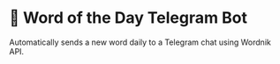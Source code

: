# 📌 Word of the Day Telegram Bot

Automatically sends a new word daily to a Telegram chat using Wordnik API.
